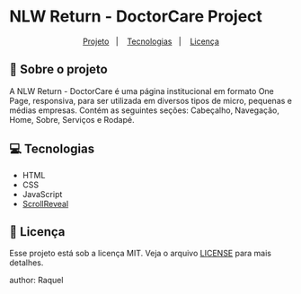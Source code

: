# NLW Return - DoctorCare Project

<p align="center">
  <a href="#-sobre-o-projeto">Projeto</a>&nbsp;&nbsp;&nbsp;|&nbsp;&nbsp;&nbsp;
  <a href="#tecnologias">Tecnologias</a>&nbsp;&nbsp;&nbsp;|&nbsp;&nbsp;&nbsp;
  <a href="#-licença">Licença</a>
</p>

## 📄 Sobre o projeto

A NLW Return - DoctorCare é uma página institucional em formato One Page, responsiva, para ser utilizada em diversos tipos de micro, pequenas e médias empresas. Contém as seguintes seções: Cabeçalho, Navegação, Home, Sobre, Serviços e Rodapé.

## 💻 Tecnologias

- HTML
- CSS
- JavaScript
- [ScrollReveal](https://scrollrevealjs.org/)

## 📜 Licença

Esse projeto está sob a licença MIT. Veja o arquivo [LICENSE](LICENSE) para mais detalhes.



author: Raquel 
